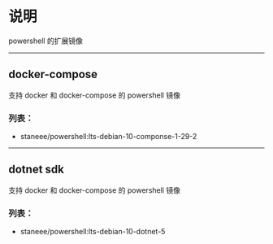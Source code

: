 # 说明
powershell 的扩展镜像

---

## docker-compose

支持 docker 和 docker-compose 的 powershell 镜像

### 列表：
- staneee/powershell:lts-debian-10-componse-1-29-2

---

## dotnet sdk

支持 docker 和 docker-compose 的 powershell 镜像

### 列表：
- staneee/powershell:lts-debian-10-dotnet-5

